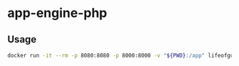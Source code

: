 # app-engine-php

## Usage

```bash
docker run -it --rm -p 8080:8080 -p 8000:8000 -v "${PWD}:/app" lifeofguenter/app-engine-php:5.5 app.yaml
```
